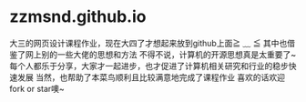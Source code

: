 # zzmsnd.github.io
大三的网页设计课程作业，现在大四了才想起来放到github上面≧ ﹏ ≦
其中也借鉴了网上别的一些大佬的思想和方法
不得不说，计算机的开源思想真是太重要了~每个人都乐于分享，大家才一起进步，也才促进了计算机相关研究和行业的稳步快速发展
当然，也帮助了本菜鸟顺利且比较满意地完成了课程作业
喜欢的话欢迎fork or star噢~
